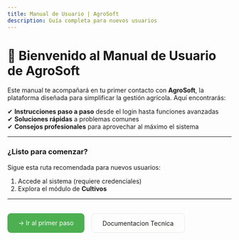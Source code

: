 ```yaml
---
title: Manual de Usuario | AgroSoft
description: Guía completa para nuevos usuarios
---
```

<style>
  /* Estilos para la página completa */
  .api-banner {
    background: #f0f7e6;
    padding: 1rem;
    border-radius: 8px;
    margin: 1.5rem 0;
    font-family: monospace;
    border: 1px solid #4CAF50;
  }
  
  .modules-grid {
    display: grid;
    gap: 1.5rem;
    grid-template-columns: repeat(auto-fit, minmin(250px, 1fr));
    margin: 2rem 0;
  }
  
  .module-card {
    border: 1px solid #e2e8f0;
    border-radius: 12px;
    padding: 1.5rem;
    transition: all 0.3s ease;
  }
  
  .module-card:hover {
    transform: translateY(-5px);
    box-shadow: 0 10px 20px rgba(0,0,0,0.1);
    border-color: #4CAF50;
  }
  
  .quick-links {
    display: flex;
    gap: 1rem;
    margin: 2rem 0;
  }
  
  .link-button {
    padding: 0.8rem 1.5rem;
    border-radius: 8px;
    background: #4CAF50;
    color: white;
    text-decoration: none;
  }
</style>

# 🌱 Bienvenido al Manual de Usuario de AgroSoft  

Este manual te acompañará en tu primer contacto con **AgroSoft**, la plataforma diseñada para simplificar la gestión agrícola. Aquí encontrarás:  

✔ **Instrucciones paso a paso** desde el login hasta funciones avanzadas  
✔ **Soluciones rápidas** a problemas comunes  
✔ **Consejos profesionales** para aprovechar al máximo el sistema  



---

  <h3> ¿Listo para comenzar?</h3>
  <p>Sigue esta ruta recomendada para nuevos usuarios:</p>
  <ol>
    <li>Accede al sistema (requiere credenciales)</li>
    <li>Explora el módulo de <strong>Cultivos</strong></li>
  </ol>

---
<div class="quick-links">
  <a href="primerospasos/login" class="link-button">
     → Ir al primer paso
  </a>
  <a href="/guias/quickstart" class="link-button" style="background: transparent; border: 1px solid #e2e8f0; color: inherit;">
     Documentacion Tecnica
  </a>
</div>

